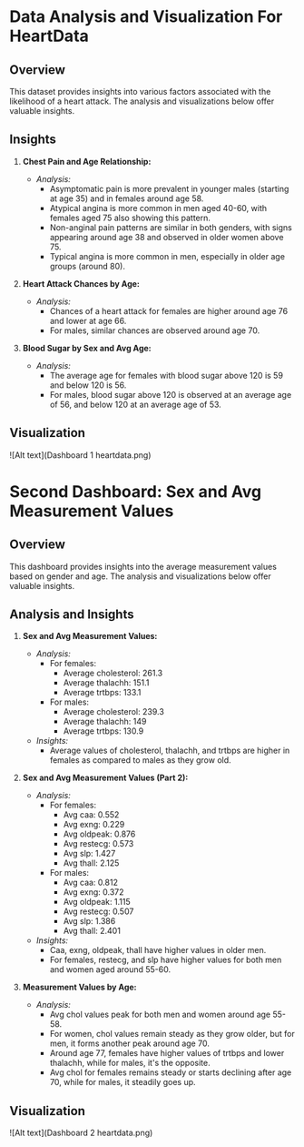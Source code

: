 # Data Analysis and Visualization For HeartData

## Overview

This dataset provides insights into various factors associated with the likelihood of a heart attack. The analysis and visualizations below offer valuable insights.

## Insights

1. **Chest Pain and Age Relationship:**
    - *Analysis:*
        - Asymptomatic pain is more prevalent in younger males (starting at age 35) and in females around age 58.
        - Atypical angina is more common in men aged 40-60, with females aged 75 also showing this pattern.
        - Non-anginal pain patterns are similar in both genders, with signs appearing around age 38 and observed in older women above 75.
        - Typical angina is more common in men, especially in older age groups (around 80).

2. **Heart Attack Chances by Age:**
    - *Analysis:*
        - Chances of a heart attack for females are higher around age 76 and lower at age 66.
        - For males, similar chances are observed around age 70.

3. **Blood Sugar by Sex and Avg Age:**
    - *Analysis:*
        - The average age for females with blood sugar above 120 is 59 and below 120 is 56.
        - For males, blood sugar above 120 is observed at an average age of 56, and below 120 at an average age of 53.

## Visualization

![Alt text](Dashboard 1 heartdata.png)

# Second Dashboard: Sex and Avg Measurement Values

## Overview

This dashboard provides insights into the average measurement values based on gender and age. The analysis and visualizations below offer valuable insights.

## Analysis and Insights

1. **Sex and Avg Measurement Values:**
    - *Analysis:*
        - For females:
            - Average cholesterol: 261.3
            - Average thalachh: 151.1
            - Average trtbps: 133.1
        - For males:
            - Average cholesterol: 239.3
            - Average thalachh: 149
            - Average trtbps: 130.9
    - *Insights:*
        - Average values of cholesterol, thalachh, and trtbps are higher in females as compared to males as they grow old.

2. **Sex and Avg Measurement Values (Part 2):**
    - *Analysis:*
        - For females:
            - Avg caa: 0.552
            - Avg exng: 0.229
            - Avg oldpeak: 0.876
            - Avg restecg: 0.573
            - Avg slp: 1.427
            - Avg thall: 2.125
        - For males:
            - Avg caa: 0.812
            - Avg exng: 0.372
            - Avg oldpeak: 1.115
            - Avg restecg: 0.507
            - Avg slp: 1.386
            - Avg thall: 2.401
    - *Insights:*
        - Caa, exng, oldpeak, thall have higher values in older men.
        - For females, restecg, and slp have higher values for both men and women aged around 55-60.

3. **Measurement Values by Age:**
    - *Analysis:*
        - Avg chol values peak for both men and women around age 55-58.
        - For women, chol values remain steady as they grow older, but for men, it forms another peak around age 70.
        - Around age 77, females have higher values of trtbps and lower thalachh, while for males, it's the opposite.
        - Avg chol for females remains steady or starts declining after age 70, while for males, it steadily goes up.

## Visualization
![Alt text](Dashboard 2 heartdata.png)




